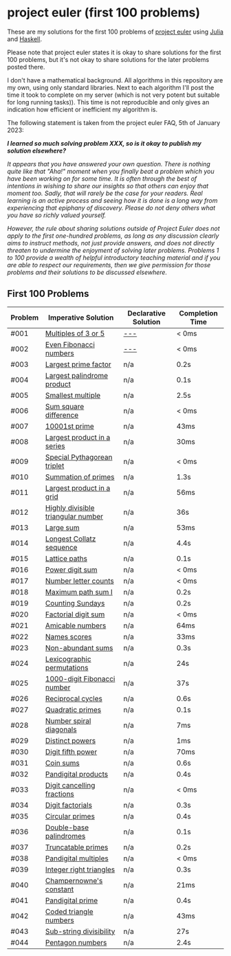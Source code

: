 # project euler (first 100 problems)

These are my solutions for the first 100 problems of [project euler](https://projecteuler.net) using [Julia](https://julialang.org/) and [Haskell](https://www.haskell.org/).

Please note that project euler states it is okay to share solutions for the first 100 problems, but it's not okay to share solutions for the later problems posted there.

I don't have a mathematical background. All algorithms in this repository are my own, using only standard libraries. Next to each algorithm I'll post the time it took to complete on my server (which is not very potent but suitable for long running tasks)). This time is not reproducible and only gives an indication how efficient or inefficient my algorithm is.

The following statement is taken from the project euler FAQ, 5th of January 2023:

***I learned so much solving problem XXX, so is it okay to publish my solution elsewhere?***

*It appears that you have answered your own question. There is nothing quite like that "Aha!" moment when you finally beat a problem which you have been working on for some time. It is often through the best of intentions in wishing to share our insights so that others can enjoy that moment too. Sadly, that will rarely be the case for your readers. Real learning is an active process and seeing how it is done is a long way from experiencing that epiphany of discovery. Please do not deny others what you have so richly valued yourself.*

*However, the rule about sharing solutions outside of Project Euler does not apply to the first one-hundred problems, as long as any discussion clearly aims to instruct methods, not just provide answers, and does not directly threaten to undermine the enjoyment of solving later problems. Problems 1 to 100 provide a wealth of helpful introductory teaching material and if you are able to respect our requirements, then we give permission for those problems and their solutions to be discussed elsewhere.*

## First 100 Problems

| Problem | Imperative Solution | Declarative Solution | Completion Time |
| --- | --- | --- | --- |
| #001 | [Multiples of 3 or 5](solutions-julia/001.jl) | [---](solutions-haskell/001.hs) | < 0ms |
| #002 | [Even Fibonacci numbers](solutions-julia/002.jl) | [---](solutions-haskell/002.hs) | < 0ms |
| #003 | [Largest prime factor](solutions-julia/003.jl) | n/a | 0.2s |
| #004 | [Largest palindrome product](solutions-julia/004.jl) | n/a | 0.1s |
| #005 | [Smallest multiple](solutions-julia/005.jl) | n/a | 2.5s |
| #006 | [Sum square difference](solutions-julia/006.jl) | n/a | < 0ms |
| #007 | [10001st prime](solutions-julia/007.jl) | n/a | 43ms |
| #008 | [Largest product in a series](solutions-julia/008.jl) | n/a | 30ms |
| #009 | [Special Pythagorean triplet](solutions-julia/009.jl) | n/a | < 0ms |
| #010 | [Summation of primes](solutions-julia/010.jl) | n/a | 1.3s |
| #011 | [Largest product in a grid](solutions-julia/011.jl) | n/a | 56ms |
| #012 | [Highly divisible triangular number](solutions-julia/012.jl) | n/a | 36s |
| #013 | [Large sum](solutions-julia/013.jl) | n/a | 53ms |
| #014 | [Longest Collatz sequence](solutions-julia/014.jl) | n/a | 4.4s |
| #015 | [Lattice paths](solutions-julia/015.jl) | n/a | 0.1s |
| #016 | [Power digit sum](solutions-julia/016.jl) | n/a | < 0ms |
| #017 | [Number letter counts](solutions-julia/017.jl) | n/a | < 0ms |
| #018 | [Maximum path sum I](solutions-julia/018.jl) | n/a | 0.2s |
| #019 | [Counting Sundays](solutions-julia/019.jl) | n/a | 0.2s |
| #020 | [Factorial digit sum](solutions-julia/020.jl) | n/a | < 0ms |
| #021 | [Amicable numbers](solutions-julia/021.jl) | n/a | 64ms |
| #022 | [Names scores](solutions-julia/022.jl) | n/a | 33ms |
| #023 | [Non-abundant sums](solutions-julia/023.jl) | n/a | 0.3s |
| #024 | [Lexicographic permutations](solutions-julia/024.jl) | n/a | 24s |
| #025 | [1000-digit Fibonacci number](solutions-julia/025.jl) | n/a | 37s |
| #026 | [Reciprocal cycles](solutions-julia/026.jl) | n/a | 0.6s |
| #027 | [Quadratic primes](solutions-julia/027.jl) | n/a | 0.1s |
| #028 | [Number spiral diagonals](solutions-julia/028.jl) | n/a | 7ms |
| #029 | [Distinct powers](solutions-julia/029.jl) | n/a | 1ms |
| #030 | [Digit fifth power](solutions-julia/030.jl) | n/a | 70ms |
| #031 | [Coin sums](solutions-julia/031.jl) | n/a | 0.6s |
| #032 | [Pandigital products](solutions-julia/032.jl) | n/a | 0.4s |
| #033 | [Digit cancelling fractions](solutions-julia/033.jl) | n/a | < 0ms |
| #034 | [Digit factorials](solutions-julia/034.jl) | n/a | 0.3s |
| #035 | [Circular primes](solutions-julia/035.jl) | n/a | 0.4s |
| #036 | [Double-base palindromes](solutions-julia/036.jl) | n/a | 0.1s |
| #037 | [Truncatable primes](solutions-julia/037.jl) | n/a | 0.2s |
| #038 | [Pandigital multiples](solutions-julia/038.jl) | n/a | < 0ms |
| #039 | [Integer right triangles](solutions-julia/039.jl) | n/a | 0.3s |
| #040 | [Champernowne's constant](solutions-julia/040.jl) | n/a | 21ms |
| #041 | [Pandigital prime](solutions-julia/041.jl) | n/a | 0.4s |
| #042 | [Coded triangle numbers](solutions-julia/042.jl) | n/a | 43ms |
| #043 | [Sub-string divisibility](solutions-julia/043.jl) | n/a | 27s |
| #044 | [Pentagon numbers](solutions-julia/044.jl) | n/a | 2.4s |

